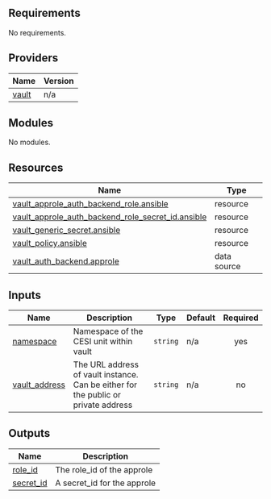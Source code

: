 <!-- BEGIN_TF_DOCS -->
## Requirements

No requirements.

## Providers

| Name | Version |
|------|---------|
| <a name="provider_vault"></a> [vault](#provider\_vault) | n/a |

## Modules

No modules.

## Resources

| Name | Type |
|------|------|
| [vault_approle_auth_backend_role.ansible](https://registry.terraform.io/providers/hashicorp/vault/latest/docs/resources/approle_auth_backend_role) | resource |
| [vault_approle_auth_backend_role_secret_id.ansible](https://registry.terraform.io/providers/hashicorp/vault/latest/docs/resources/approle_auth_backend_role_secret_id) | resource |
| [vault_generic_secret.ansible](https://registry.terraform.io/providers/hashicorp/vault/latest/docs/resources/generic_secret) | resource |
| [vault_policy.ansible](https://registry.terraform.io/providers/hashicorp/vault/latest/docs/resources/policy) | resource |
| [vault_auth_backend.approle](https://registry.terraform.io/providers/hashicorp/vault/latest/docs/data-sources/auth_backend) | data source |

## Inputs

| Name | Description | Type | Default | Required |
|------|-------------|------|---------|:--------:|
| <a name="input_namespace"></a> [namespace](#input\_namespace) | Namespace of the CESI unit within vault | `string` | n/a | yes |
| <a name="input_vault_address"></a> [vault\_address](#input\_\_address) | The URL address of vault instance. Can be either for the public or private address  | `string` | n/a | no |

## Outputs

| Name | Description |
|------|-------------|
| <a name="output_role_id"></a> [role\_id](#output\_role\_id) | The role\_id of the approle |
| <a name="output_secret_id"></a> [secret\_id](#output\_secret\_id) | A secret\_id for the approle |
<!-- END_TF_DOCS -->
